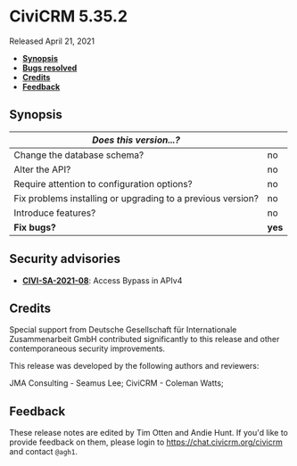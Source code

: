 # CiviCRM 5.35.2

Released April 21, 2021

- **[Synopsis](#synopsis)**
- **[Bugs resolved](#bugs)**
- **[Credits](#credits)**
- **[Feedback](#feedback)**

## <a name="synopsis"></a>Synopsis

| *Does this version...?*                                         |          |
| --------------------------------------------------------------- | -------- |
| Change the database schema?                                     | no       |
| Alter the API?                                                  | no       |
| Require attention to configuration options?                     | no       |
| Fix problems installing or upgrading to a previous version?     | no       |
| Introduce features?                                             | no       |
| **Fix bugs?**                                                   | **yes**  |

## <a name="security"></a>Security advisories

- **[CIVI-SA-2021-08](https://civicrm.org/advisory/civi-sa-2021-08-access-bypass-apiv4)**: Access Bypass in APIv4

## <a name="credits"></a>Credits

Special support from Deutsche Gesellschaft für Internationale Zusammenarbeit
GmbH contributed significantly to this release and other contemporaneous
security improvements.

This release was developed by the following authors and reviewers:

JMA Consulting - Seamus Lee; CiviCRM - Coleman Watts;

## <a name="feedback"></a>Feedback

These release notes are edited by Tim Otten and Andie Hunt.  If you'd like to
provide feedback on them, please login to https://chat.civicrm.org/civicrm and
contact `@agh1`.
